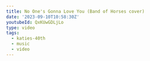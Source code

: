 ```yaml
---
title: No One's Gonna Love You (Band of Horses cover)
date: '2023-09-10T10:58:30Z'
youtubeId: QxKUwGDLjLo
type: video
tags:
  - katies-40th
  - music
  - video
---
```


